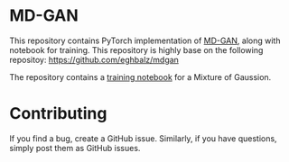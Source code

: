 # MD-GAN

This repository contains PyTorch implementation of [MD-GAN](http://openaccess.thecvf.com/content_CVPR_2019/papers/Eghbal-zadeh_Mixture_Density_Generative_Adversarial_Networks_CVPR_2019_paper.pdf), along with notebook for training. 
This repository is highly base on the following repositoy: https://github.com/eghbalz/mdgan

The repository contains a [training notebook](examples/training_md_gan.ipynb) for a Mixture of Gaussion.
# Contributing
If you find a bug, create a GitHub issue. Similarly, if you have questions, simply post them as GitHub issues.
